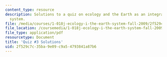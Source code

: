 ```yaml
---
content_type: resource
description: Solutions to a quiz on ecology and the Earth as an integrated dynamic
  system.
file: /media/courses/1-018j-ecology-i-the-earth-system-fall-2009/2f529c7c35ba9e09c9a54793841a87b6_MIT1_018JF09_exam_3.pdf
file_location: /coursemedia/1-018j-ecology-i-the-earth-system-fall-2009/2f529c7c35ba9e09c9a54793841a87b6_MIT1_018JF09_exam_3.pdf
file_type: application/pdf
resourcetype: Document
title: 'Quiz #3 Solutions'
uid: 2f529c7c-35ba-9e09-c9a5-4793841a87b6
---
```

